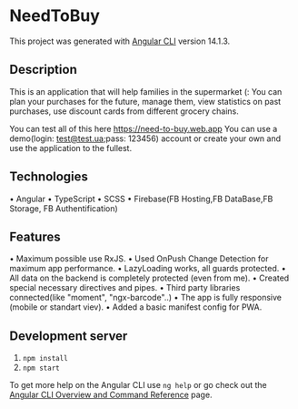 # NeedToBuy

This project was generated with [Angular CLI](https://github.com/angular/angular-cli) version 14.1.3.


## Description

This is an application that will help families in the supermarket (:
You can plan your purchases for the future, manage them, view statistics on past purchases, use discount cards from different grocery chains.

You can test all of this here https://need-to-buy.web.app 
You can use a demo(login: test@test.ua;pass: 123456) account or create your own and use the application to the fullest.


## Technologies

  • Angular 
  • TypeScript
  • SCSS
  • Firebase(FB Hosting,FB DataBase,FB Storage, FB Authentification) 

## Features
  
  • Maximum possible use RxJS.
  • Used OnPush Change Detection for maximum app performance.
  • LazyLoading works, all guards protected.
  • All data on the backend is completely protected (even from me).
  • Created special necessary directives and pipes.
  • Third party libraries connected(like "moment", "ngx-barcode"..)
  • The app is fully responsive (mobile or standart viev).
  • Added a basic manifest config for PWA.
  
  
## Development server

1. `npm install`
2. `npm start`
  
To get more help on the Angular CLI use `ng help` or go check out the [Angular CLI Overview and Command Reference](https://angular.io/cli) page.
